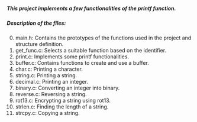 ##### This project implements a few functionalities of the printf function.
##### Description of the files:
0. main.h: Contains the prototypes of the functions used in the project and structure definition.
1. get_func.c: Selects a suitable function based on the identifier.
2. print.c: Implements some printf functionalities.
3. buffer.c: Contains functions to create and use a buffer.
4. char.c: Printing a character.
5. string.c: Printing a string.
6. decimal.c: Printing an integer.
7. binary.c: Converting an integer into binary.
8. reverse.c: Reversing a string.
9. rot13.c: Encrypting a string using rot13.
10. strlen.c: Finding the length of a string.
11. strcpy.c: Copying a string.

